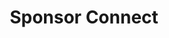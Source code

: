 ---
title: Sponsor Connect
permalink: /sponsors/
layout: flow
js-package: sponsor
css-package: sponsor
description: >-
    Sponsor the biggest Arm Open Source Collaboration event. 
jumbotron:
    carousel-images:
        - /assets/images/content/hkg18-sponsor-bg-1.jpg
        - /assets/images/content/yvr18-sponsor-bg-1.jpg
        - /assets/images/content/yvr18-sponsor-bg-2.jpg
    buttons:
      - title: Download Prospectus
        icon: fa fa-download
        url: https://linaro.co/LinaroConnectSponsorshipProspectus
featured-images:
    - /assets/images/content/hkg18-sponsor-thumb-1.jpg
    - /assets/images/content/yvr18-sponsor-thumb-1.jpg
    - 
flow:
    - row: container_row 
      items:
        - format: feature_block
          content:
            side_content:
                position: left
                type: slider
                content:
                    lightbox_enabled: true
                    seconds_per_slide: 5
                    nav: true
                    dots: false
                    xs_items: 1
                    sm_items: 1
                    md_items: 1
                    lg_items: 1 
                    items:
                        - image: /assets/images/content/hkg18-sponsor-thumb-1.jpg
                          title: HGK18 Sponsor Photo
                        - image: /assets/images/content/yvr18-sponsor-thumb-1.jpg
                          title: YVR18 Sponsor Photo 1
                        - image: /assets/images/content/yvr18-sponsor-bg-2.jpg
                          title: YVR18 Sponsor Photo 2
            title: Why sponsor Linaro Connect?
            text: >
                Linaro Connect San Diego 2019 will be the 26th Connect since Linaro started in June 2010. Hundreds of the world’s best Linux on Arm developers come to Linaro Connect each time because they know it is the leading place to meet with the global community and to learn about what is going on in the industry. Sponsorship of the event puts your brand in front of all the event attendees – both the 400+ on-site and all those who participate remotely, as well as the thousands who view the website and social media before, during and after the event.

                We offer bespoke packages to suit every budget. If you’d like to sponsor and have something specific in mind or would like to work with our team to create a sponsorship package specially designed to your company then get in touch!

            buttons:
                - title: Get in Touch
                  url: "mailto:connect@linaro.org"
                  class: btn-primary
                  icon: fa fa-envelope
                - title: Download Prospectus
                  url: https://linaro.co/LinaroConnectSponsorshipProspectus
                  class: btn-primary
                  icon: fa fa-download
    - row: custom_include_row
      source: sponsorship_benefits.html
---